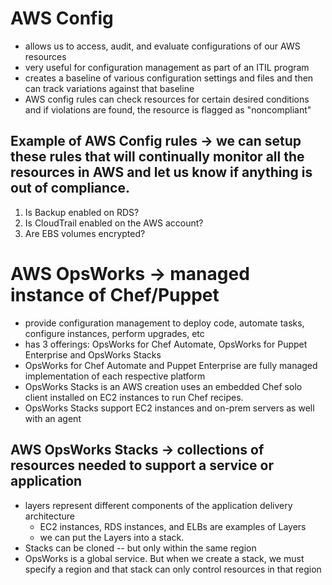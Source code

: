 # AWS Config
- allows us to access, audit, and evaluate configurations of our AWS resources
- very useful for configuration management as part of an ITIL program
- creates a baseline of various configuration settings and files and then can track variations against that baseline
- AWS config rules can check resources for certain desired conditions and if violations are found, the resource is flagged as "noncompliant"

## Example of AWS Config rules -> we can setup these rules that will continually monitor all the resources in AWS and let us know if anything is out of compliance.
1. Is Backup enabled on RDS?
2. Is CloudTrail enabled on the AWS account?
3. Are EBS volumes encrypted?

# AWS OpsWorks -> managed instance of Chef/Puppet 
- provide configuration management to deploy code, automate tasks, configure instances, perform upgrades, etc
- has 3 offerings: OpsWorks for Chef Automate, OpsWorks for Puppet Enterprise and OpsWorks Stacks
- OpsWorks for Chef Automate and Puppet Enterprise are fully managed implementation of each respective platform
- OpsWorks Stacks is an AWS creation uses an embedded Chef solo client installed on EC2 instances to run Chef recipes.
- OpsWorks Stacks support EC2 instances and on-prem servers as well with an agent

## AWS OpsWorks Stacks -> collections of resources needed to support a service or application
- layers represent different components of the application delivery architecture
    - EC2 instances, RDS instances, and ELBs are examples of Layers
    - we can put the Layers into a stack. 
- Stacks can be cloned -- but only within the same region
- OpsWorks is a global service. But when we create a stack, we must specify a region and that stack can only control resources in that region


